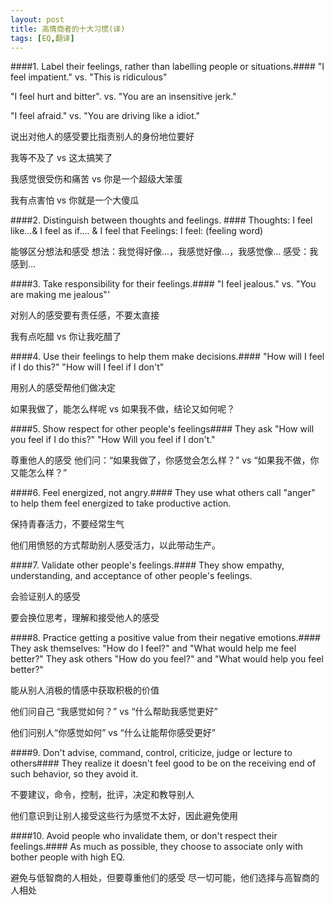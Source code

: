 ```yaml
---
layout: post
title: 高情商者的十大习惯(译)
tags: [EQ,翻译]
---
```


####1. Label their feelings, rather than labelling people or situations.####
"I feel impatient." vs. "This is ridiculous"

"I feel hurt and bitter". vs. "You are an insensitive jerk."

"I feel afraid." vs. "You are driving like a idiot."



说出对他人的感受要比指责别人的身份地位要好

我等不及了 vs 这太搞笑了

我感觉很受伤和痛苦 vs 你是一个超级大笨蛋
 
我有点害怕 vs 你就是一个大傻瓜

####2. Distinguish between thoughts and feelings. #### 
Thoughts: I feel like…& I feel as if…. & I feel that
Feelings: I feel: (feeling word)

能够区分想法和感受
想法：我觉得好像...，我感觉好像...，我感觉像...
感受：我感到...


####3. Take responsibility for their feelings.####
"I feel jealous." vs. "You are making me jealous"'

对别人的感受要有责任感，不要太直接

我有点吃醋 vs 你让我吃醋了


####4. Use their feelings to help them make decisions.####
"How will I feel if I do this?" "How will I feel if I don't"


用别人的感受帮他们做决定

如果我做了，能怎么样呢 vs 如果我不做，结论又如何呢？


####5. Show respect for other people's feelings####
They ask "How will you feel if I do this?" "How Will you feel if I don't."


尊重他人的感受
他们问：“如果我做了，你感觉会怎么样？” vs “如果我不做，你又能怎么样？”

####6. Feel energized, not angry.####
They use what others call "anger" to help them feel energized to take productive action.

保持青春活力，不要经常生气

他们用愤怒的方式帮助别人感受活力，以此带动生产。

####7. Validate other people's feelings.####
They show empathy, understanding, and acceptance of other people's feelings.

会验证别人的感受

要会换位思考，理解和接受他人的感受

####8. Practice getting a positive value from their negative emotions.####
They ask themselves: "How do I feel?" and "What would help me feel better?"
They ask others "How do you feel?" and "What would help you feel better?"


能从别人消极的情感中获取积极的价值

他们问自己 “我感觉如何？” vs “什么帮助我感觉更好”

他们问别人“你感觉如何” vs “什么让能帮你感受更好”


####9. Don't advise, command, control, criticize, judge or lecture to others####
They realize it doesn't feel good to be on the receiving end of such behavior, so they avoid it.


不要建议，命令，控制，批评，决定和教导别人

他们意识到让别人接受这些行为感觉不太好，因此避免使用

####10. Avoid people who invalidate them, or don't respect their feelings.####
As much as possible, they choose to associate only with bother people with high EQ.

避免与低智商的人相处，但要尊重他们的感受
尽一切可能，他们选择与高智商的人相处
